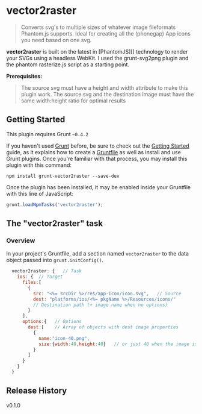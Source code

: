 # vector2raster

> Converts svg's to multiple sizes of whatever image fileformats Phantom.js supports. Ideal for creating all the (phonegap) App icons you need based on one svg.

**vector2raster** is built on the latest in [PhantomJS][] technology to render your SVGs using a headless WebKit. I used the grunt-svg2png plugin and the phantom rasterize.js script as a starting point.

**Prerequisites:**
> The source svg must have a height and width attribute to make this plugin work.
The source svg and the destination image must have the same width:height ratio for optimal results

## Getting Started
This plugin requires Grunt `~0.4.2`

If you haven't used [Grunt](http://gruntjs.com/) before, be sure to check out the [Getting Started](http://gruntjs.com/getting-started) guide, as it explains how to create a [Gruntfile](http://gruntjs.com/sample-gruntfile) as well as install and use Grunt plugins. Once you're familiar with that process, you may install this plugin with this command:

```shell
npm install grunt-vector2raster --save-dev
```

Once the plugin has been installed, it may be enabled inside your Gruntfile with this line of JavaScript:

```js
grunt.loadNpmTasks('vector2raster');
```

## The "vector2raster" task

### Overview
In your project's Gruntfile, add a section named `vector2raster` to the data object passed into `grunt.initConfig()`.

```js
  vector2raster: {   // Task
    ios: {  // Target
      files:[
        {
          src: "<%= srcDir %>/res/app-icon/icon.svg",   // Source
          dest: "platforms/ios/<%= pkgName %>/Resources/icons/"
          // Destination path (+ image name when no options)
        }
      ],
      options:{   // Options
        dest:[    // Array of objects with dest image properties
          {
            name:"icon-40.png",
            size:{width:40,height:40}   // or just 40 when the image is square
          }
        ]
      }
    }
  }
```


## Release History
v0.1.0
